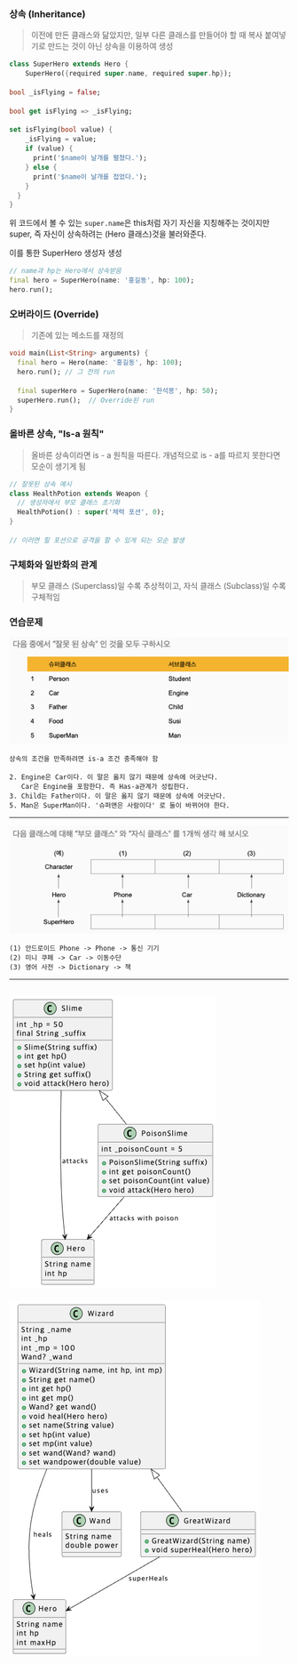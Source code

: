 ### 상속 (Inheritance)

> 이전에 만든 클래스와 닮았지만, 일부 다른 클래스를 만들어야 할 때 
복사 붙여넣기로 만드는 것이 아닌 상속을 이용하여 생성

```dart
class SuperHero extends Hero {
	SuperHero({required super.name, required super.hp});

bool _isFlying = false;

bool get isFlying => _isFlying;

set isFlying(bool value) {
	_isFlying = value;
    if (value) {
  	  print('$name이 날개를 펼쳤다.');
    } else {
  	  print('$name이 날개를 접었다.');
    }
  }
}
```

위 코드에서 볼 수 있는 ``super.name``은 this처럼 자기 자신을 지칭해주는 것이지만 super, 즉 자신이 상속하려는 (Hero 클래스)것을 불러와준다.

이를 통한 SuperHero 생성자 생성
``` dart 
// name과 hp는 Hero에서 상속받음
final hero = SuperHero(name: '홍길동', hp: 100);
hero.run();
```

### 오버라이드 (Override)

> 기존에 있는 메소드를 재정의

```dart
void main(List<String> arguments) {
  final hero = Hero(name: '홍길동', hp: 100);
  hero.run(); // 그 전의 run
  
  final superHero = SuperHero(name: '한석봉', hp: 50);
  superHero.run();  // Override된 run
}
```

### 올바른 상속, "Is-a 원칙"

> 올바른 상속이라면 is - a 원칙을 따른다.
개념적으로 is - a를 따르지 못한다면 모순이 생기게 됨

```dart
// 잘못된 상속 예시
class HealthPotion extends Weapon {
  // 생성자에서 부모 클래스 초기화
  HealthPotion() : super('체력 포션', 0);  
}

// 이러면 힐 포션으로 공격을 할 수 있게 되는 모순 발생
```

### 구체화와 일반화의 관계

> 부모 클래스 (Superclass)일 수록 추상적이고, 
자식 클래스 (Subclass)일 수록 구체적임

### 연습문제 

![alt text](<../../assignments/2025-03-18/스크린샷 2025-03-18 오후 1.34.29.png>)

```
상속의 조건을 만족하려면 is-a 조건 충족해야 함

2. Engine은 Car이다. 이 말은 옳지 않기 때문에 상속에 어긋난다.
   Car은 Engine을 포함한다. 즉 Has-a관계가 성립한다.
3. Child는 Father이다. 이 말은 옳지 않기 때문에 상속에 어긋난다.
5. Man은 SuperMan이다. '슈퍼맨은 사람이다' 로 둘이 바뀌어야 한다.
```

--- 

![alt text](<../../assignments/2025-03-18/스크린샷 2025-03-18 오후 1.50.07.png>)

```
(1) 안드로이드 Phone -> Phone -> 통신 기기
(2) 미니 쿠페 -> Car -> 이동수단
(3) 영어 사전 -> Dictionary -> 책
``` 

---

![alt text](image.png)
---

![alt text](image-1.png)